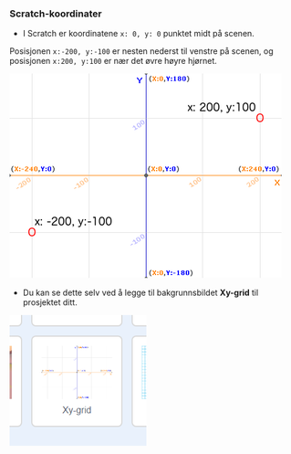 ### Scratch-koordinater

+ I Scratch er koordinatene `x: 0, y: 0` punktet midt på scenen.

Posisjonen `x:-200, y:-100` er nesten nederst til venstre på scenen, og posisjonen `x:200, y:100` er nær det øvre høyre hjørnet.

![Scene-koordinater](images/coordinates-stage.png)

+ Du kan se dette selv ved å legge til bakgrunnsbildet **Xy-grid** til prosjektet ditt.

![Scene-koordinater](images/coordinates-backdrop.png)